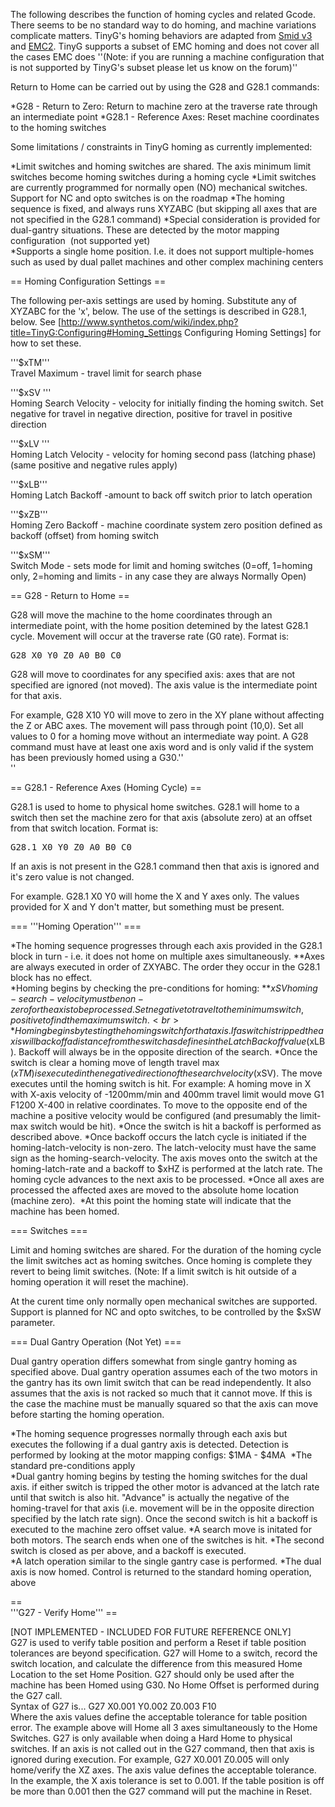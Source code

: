 The following describes the function of homing cycles and related Gcode. There seems to be no standard way to do homing, and machine variations complicate matters. TinyG's homing behaviors are adapted from [Smid v3](http://books.google.com/books?id=JNnQ8r5merMC&lpg=PA444&ots=PYOFKP-WtL&dq=Smid%20version3&pg=PA447#v=onepage&q=Smid%20version3&f=false) and [EMC2](http://www.linuxcnc.org/docview/html/config_ini_homing.html). TinyG supports a subset of EMC homing and does not cover all the cases EMC does ''(Note: if you are running a machine configuration that is not supported by TinyG's subset please let us know on the forum)''

Return to Home can be carried out by using the G28 and G28.1 commands: 

*G28 - Return to Zero: Return to machine zero at the traverse rate through an intermediate point 
*G28.1 - Reference Axes: Reset machine coordinates to the homing switches<br>

Some limitations / constraints in TinyG homing as currently implemented: 

*Limit switches and homing switches are shared. The axis minimum limit switches become homing switches during a homing cycle 
*Limit switches are currently programmed for normally open (NO) mechanical switches. Support for NC and opto switches is on the roadmap 
*The homing sequence is fixed, and always runs XYZABC (but skipping all axes that are not specified in the G28.1 command) 
*Special consideration is provided for dual-gantry situations. These are detected by the motor mapping configuration &nbsp;(not supported yet)<br> 
*Supports a single home position. I.e. it does not support multiple-homes such as used by dual pallet machines and other complex machining centers

== Homing Configuration Settings  ==

The following per-axis settings are used by homing. Substitute any of XYZABC for the 'x', below. The use of the settings is described in G28.1, below. See [http://www.synthetos.com/wiki/index.php?title=TinyG:Configuring#Homing_Settings Configuring Homing Settings]&nbsp;for how to set these. 

'''$xTM'''<span class="Apple-tab-span" style="white-space:pre">	</span>Travel Maximum - travel limit for search phase<br> 

'''$xSV '''<span class="Apple-tab-span" style="white-space:pre">	</span>Homing Search Velocity - velocity for initially finding the homing switch. Set negative for travel in negative direction, positive for travel in positive direction

'''$xLV '''<span class="Apple-tab-span" style="white-space:pre">	</span>Homing Latch Velocity - velocity for homing second pass (latching phase) (same positive and negative rules apply)

'''$xLB''' <span class="Apple-tab-span" style="white-space:pre">	</span>Homing Latch Backoff -amount to back off switch prior to latch operation

'''$xZB''' <span class="Apple-tab-span" style="white-space:pre">	</span>Homing Zero Backoff - machine coordinate system zero position defined as backoff (offset) from homing switch 

'''$xSM'''<span class="Apple-tab-span" style="white-space:pre">	</span>Switch Mode - sets mode for limit and homing switches (0=off, 1=homing only, 2=homing and limits - in any case they are always Normally Open)

== G28 - Return to Home  ==

G28 will move the machine to the home coordinates through an intermediate point, with the home position detemined by the latest G28.1 cycle. Movement will occur at the traverse rate (G0 rate). Format is: 
<pre>G28 X0 Y0 Z0 A0 B0 C0</pre> 
G28 will move to coordinates for any specified axis: axes that are not specified are ignored (not moved). The axis value is the intermediate point for that axis. 

For example, G28 X10 Y0 will move to zero in the XY plane without affecting the Z or ABC axes. The movement will pass through point (10,0). Set all values to 0 for a homing move without an intermediate way point. A G28 command must have at least one axis word and is only valid if the system has been previously homed using a G30.''<br>'' 

== G28.1 - Reference Axes (Homing Cycle)  ==

G28.1 is used to home to physical home switches. G28.1 will home to a switch then set the machine zero for that axis (absolute zero) at an offset from that switch location. Format is: 
<pre>G28.1 X0 Y0 Z0 A0 B0 C0
</pre> 
If an axis is not present in the G28.1 command then that axis is ignored and it's zero value is not changed. &nbsp; 

For example. G28.1 X0 Y0 will home the X and Y axes only. The values provided for X and Y don't matter, but something must be present.

=== '''Homing Operation'''  ===

*The homing sequence progresses through each axis provided in the G28.1 block in turn - i.e. it does not home on multiple axes simultaneously. 
**Axes are always executed in order of ZXYABC. The order they occur in the G28.1 block has no effect.<br> 
*Homing begins by checking the pre-conditions for homing: 
**$xSV homing-search-velocity must be non-zero for the axis to be processed. Set negative to travel to the minimum switch, positive to find the maximum switch.<br> 
*Homing begins by testing the homing switch for that axis. If a switch is tripped the axis will back off a distance from the switch as defines in the Latch Backoff value ($xLB). Backoff will always be in the opposite direction of the search.
*Once the switch is clear a homing move of length travel max ($xTM) is executed in the negative direction of the search velocity ($xSV). The move executes until the homing switch is hit. For example: A homing move in X with X-axis velocity of -1200mm/min and 400mm travel limit would move G1 F1200 X-400 in relative coordinates. To move to the opposite end of the machine a positive velocity would be configured (and presumably the limit-max switch would be hit). 
*Once the switch is hit a backoff is performed as described above. 
*Once backoff occurs the latch cycle is initiated if the homing-latch-velocity is non-zero. The latch-velocity must have the same sign as the homing-search-velocity. The axis moves onto the switch at the homing-latch-rate and a backoff to $xHZ is performed at the latch rate. The homing cycle advances to the next axis to be processed. 
*Once all axes are processed the affected axes are moved to the absolute home location (machine zero).&nbsp;
*At this point the homing state will indicate that the machine has been homed.&nbsp;<br>

=== Switches  ===

Limit and homing switches are shared. For the duration of the homing cycle the limit switches act as homing switches. Once homing is complete they revert to being limit switches. (Note: If a limit switch is hit outside of a homing operation it will reset the machine). 

At the curent time only normally open mechanical switches are supported. Support is planned for NC and opto switches, to be controlled by the $xSW parameter.<br> 

=== Dual Gantry Operation (Not Yet) ===

Dual gantry operation differs somewhat from single gantry homing as specified above. Dual gantry operation assumes each of the two motors in the gantry has its own limit switch that can be read independently. It also assumes that the axis is not racked so much that it cannot move. If this is the case the machine must be manually squared so that the axis can move before starting the homing operation. &nbsp;&nbsp; 

*The homing sequence progresses normally through each axis but executes the following if a dual gantry axis is detected. Detection is performed by looking at the motor mapping configs: $1MA - $4MA&nbsp; 
*The standard pre-conditions apply<br> 
*Dual gantry homing begins by testing the homing switches for the dual axis. if either switch is tripped the other motor is advanced at the latch rate until that switch is also hit. "Advance" is actually the negative of the homing-travel for that axis (i.e. movement will be in the opposite direction specified by the latch rate sign). Once the second switch is hit a backoff is executed to the machine zero offset value. 
*A search move is initated for both motors. The search ends when one of the switches is hit. 
*The second switch is closed as per above, and a backoff is executed.<br> 
*A latch operation similar to the single gantry case is performed. 
*The dual axis is now homed. Control is returned to the standard homing operation, above<br>

== <br>'''G27 - Verify Home'''  ==

[NOT IMPLEMENTED - INCLUDED FOR FUTURE REFERENCE ONLY] <br>G27 is used to verify table position and perform a Reset if table position tolerances are beyond specification. G27 will Home to a switch, record the switch location, and calculate the difference from this measured Home Location to the set Home Position. G27 should only be used after the machine has been Homed using G30. No Home Offset is performed during the G27 call.<br>Syntax of G27 is... G27 X0.001 Y0.002 Z0.003 F10<br>Where the axis values define the acceptable tolerance for table position error. The example above will Home all 3 axes simultaneously to the Home Switches. G27 is only available when doing a Hard Home to physical switches. If an axis is not called out in the G27 command, then that axis is ignored during execution. For example, G27 X0.001 Z0.005 will only home/verify the XZ axes. The axis value defines the acceptable tolerance. In the example, the X axis tolerance is set to 0.001. If the table position is off be more than 0.001 then the G27 command will put the machine in Reset.<br>
